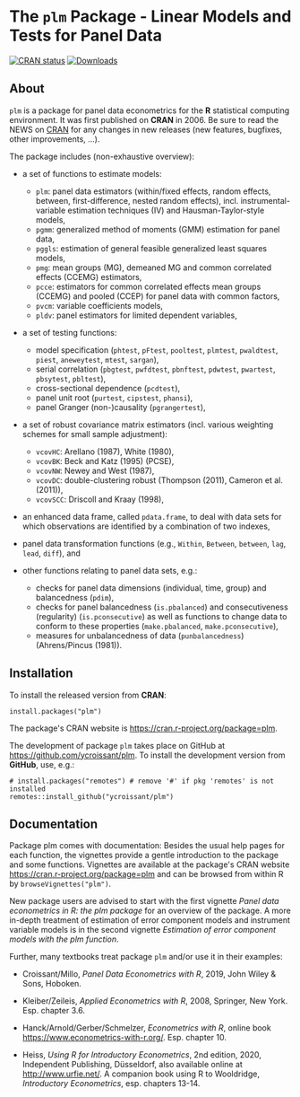 # The `plm` Package - Linear Models and Tests for Panel Data 

<!-- badges: start -->
[![CRAN status](https://www.r-pkg.org/badges/version/plm)](https://CRAN.R-project.org/package=plm)
[![Downloads](https://cranlogs.r-pkg.org/badges/plm)](https://CRAN.R-project.org/package=plm)
<!-- badges: end -->

## About

`plm` is a package for panel data econometrics for the **R** statistical computing
environment. It was first published on **CRAN** in 2006. Be sure to read the NEWS
on [CRAN](https://cran.r-project.org/package=plm) for any changes in new releases 
(new features, bugfixes, other improvements, ...).

The package includes (non-exhaustive overview):

- a set of functions to estimate models:
  - `plm`: panel data estimators (within/fixed effects, random effects, between,
           first-difference, nested random effects), incl. instrumental-variable 
           estimation techniques (IV) and Hausman-Taylor-style models,
  - `pgmm`: generalized method of moments (GMM) estimation for panel data,
  - `pggls`: estimation of general feasible generalized least squares models,
  - `pmg`: mean groups (MG), demeaned MG and common correlated effects (CCEMG) estimators,
  - `pcce`: estimators for common correlated effects mean groups (CCEMG) and pooled (CCEP) for panel data with common factors,
  - `pvcm`: variable coefficients models,
  - `pldv`: panel estimators for limited dependent variables,

- a set of testing functions:
  - model specification (`phtest`, `pFtest`, `pooltest`, `plmtest`, `pwaldtest`, `piest`, `aneweytest`, `mtest`, `sargan`),
  - serial correlation (`pbgtest`, `pwfdtest`, `pbnftest`, `pdwtest`, `pwartest`, `pbsytest`, `pbltest`), 
  - cross-sectional dependence (`pcdtest`),
  - panel unit root (`purtest`, `cipstest`, `phansi`),
  - panel Granger (non-)causality (`pgrangertest`),
  
- a set of robust covariance matrix estimators (incl. various weighting schemes
  for small sample adjustment):
  - `vcovHC`: Arellano (1987), White (1980),
  - `vcovBK`: Beck and Katz (1995) (PCSE),
  - `vcovNW`: Newey and West (1987),
  - `vcovDC`: double-clustering robust (Thompson (2011), Cameron et al. (2011)),
  - `vcovSCC`: Driscoll and Kraay (1998),

- an enhanced data frame, called `pdata.frame`, to deal with data sets for which 
  observations are identified by a combination of two indexes,

- panel data transformation functions (e.g., `Within`, `Between`, `between`, `lag`, 
  `lead`, `diff`), and

- other functions relating to panel data sets, e.g.:
  - checks for panel data dimensions (individual, time, group) and balancedness (`pdim`), 
  - checks for panel balancedness (`is.pbalanced`) and consecutiveness (regularity) (`is.pconsecutive`) 
    as well as functions to change data to conform to these properties 
    (`make.pbalanced`, `make.pconsecutive`),
  - measures for unbalancedness of data (`punbalancedness`) (Ahrens/Pincus (1981)).


## Installation

To install the released version from **CRAN**:

```{r}
install.packages("plm")
```

The package's CRAN website is <https://cran.r-project.org/package=plm>.

The development of package `plm` takes place on GitHub at <https://github.com/ycroissant/plm>.
To install the development version from **GitHub**, use, e.g.:
```{r}
# install.packages("remotes") # remove '#' if pkg 'remotes' is not installed
remotes::install_github("ycroissant/plm")
```


## Documentation

Package plm comes with documentation: Besides the usual help pages for each function,
the vignettes provide a gentle introduction to the package and some functions.
Vignettes are available at the package's CRAN website <https://cran.r-project.org/package=plm>
and can be browsed from within R by `browseVignettes("plm")`.

New package users are advised to start with the first vignette 
*Panel data econometrics in R: the plm package* for an overview of the package. 
A more in-depth treatment of estimation of error component models and instrument
variable models is in the second vignette *Estimation of error component models 
with the plm function*.

Further, many textbooks treat package `plm` and/or use it in their examples:

* Croissant/Millo, *Panel Data Econometrics with R*, 2019, John Wiley & Sons, Hoboken.

* Kleiber/Zeileis, *Applied Econometrics with R*, 2008, Springer, New York. Esp.
  chapter 3.6.

* Hanck/Arnold/Gerber/Schmelzer, *Econometrics with R*, online book 
  <https://www.econometrics-with-r.org/>. Esp. chapter 10.

* Heiss, *Using R for Introductory Econometrics*, 2nd edition, 2020,
  Independent Publishing, Düsseldorf, also available online at <http://www.urfie.net/>.
  A companion book using R to Wooldridge, *Introductory Econometrics*, esp.
  chapters 13-14.
